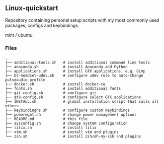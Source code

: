 ## Linux-quickstart

Repository containing personal setup scripts with my most commonly used packages, configs and keybindings.

mint / ubuntu

### Files

```
.
├── additional-tools.sh   # install additional command line tools
├── anaconda.sh           # install Anaconda and Python
├── applications.sh       # install GTK applications, e.g. Gimp
├── bt-headset-udev.sh    # configure udev rule to auto-change pulseaudio profile
├── docker.sh             # install docker-ce 
├── fonts.sh              # install additional fonts
├── git-config.sh         # configure git
├── gtk-config.sh         # configure select GTK applications
├── INSTALL.sh            # global installation script that calls all others
├── keybindinghs.sh       # configure custom keybindings
├── powermgmt.sh          # change power management options
├── README.md             # this file
├── sysconfig.sh          # change system configuration
├── tilix.sh              # install tilix
├── vim.sh                # install vim and plugins
└── zsh.sh                # install zsh/oh-my-zsh and plugins
```

